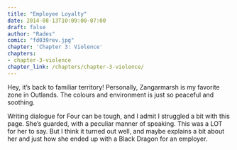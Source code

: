 ```yaml
---
title: "Employee Loyalty"
date: 2014-08-13T10:09:00-07:00
draft: false
author: "Rades"
comic: "fd039rev.jpg"
chapter: 'Chapter 3: Violence'
chapters:
- chapter-3-violence
chapter_link: /chapters/chapter-3-violence/
---
```


Hey, it’s back to familiar territory! Personally, Zangarmarsh is my favorite zone in Outlands. The colours and environment is just so peaceful and soothing.


Writing dialogue for Four can be tough, and I admit I struggled a bit with this page. She’s guarded, with a peculiar manner of speaking. This was a LOT for her to say. But I think it turned out well, and maybe explains a bit about her and just how she ended up with a Black Dragon for an employer.

